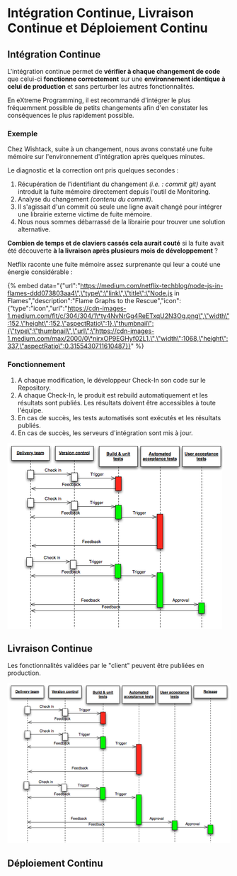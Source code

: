 # Intégration Continue, Livraison Continue et Déploiement Continu

## Intégration Continue

L'intégration continue permet de **vérifier à chaque changement de code** que celui-ci **fonctionne correctement** sur une **environnement identique à celui de production** et sans perturber les autres fonctionnalités.

En eXtreme Programming, il est recommandé d'intégrer le plus fréquemment possible de petits changements afin d'en constater les conséquences le plus rapidement possible.

### Exemple

Chez Wishtack, suite à un changement, nous avons constaté une fuite mémoire sur l'environnement d'intégration après quelques minutes.

Le diagnostic et la correction ont pris quelques secondes :

1. Récupération de l'identifiant du changement _\(i.e. : commit git\)_ ayant introduit la fuite mémoire directement depuis l'outil de Monitoring.
2. Analyse du changement _\(contenu du commit\)_.
3. Il s'agissait d'un commit où seule une ligne avait changé pour intégrer une librairie externe victime de fuite mémoire.
4. Nous nous sommes débarrassé de la librairie pour trouver une solution alternative.

**Combien de temps et de claviers cassés cela aurait couté** si la fuite avait été découverte **à la livraison après plusieurs mois de développement** ?

Netflix raconte une fuite mémoire assez surprenante qui leur a couté une énergie considérable :

{% embed data="{\"url\":\"https://medium.com/netflix-techblog/node-js-in-flames-ddd073803aa4\",\"type\":\"link\",\"title\":\"Node.js in Flames\",\"description\":\"Flame Graphs to the Rescue\",\"icon\":{\"type\":\"icon\",\"url\":\"https://cdn-images-1.medium.com/fit/c/304/304/1\*ty4NvNrGg4ReETxqU2N3Og.png\",\"width\":152,\"height\":152,\"aspectRatio\":1},\"thumbnail\":{\"type\":\"thumbnail\",\"url\":\"https://cdn-images-1.medium.com/max/2000/0\*nirxOP9EGHyf02L1.\",\"width\":1068,\"height\":337,\"aspectRatio\":0.3155430711610487}}" %}

### Fonctionnement

1. A chaque modification, le développeur Check-In son code sur le Repository. 
2. A chaque Check-In, le produit est rebuild automatiquement et les résultats sont publiés. Les résultats doivent être accessibles à toute l'équipe. 
3. En cas de succès, les tests automatisés sont exécutés et les résultats publiés. 
4. En cas de succès, les serveurs d'intégration sont mis à jour.

![Continuous Integration](../.gitbook/assets/continuous-integration.png)

## Livraison Continue

Les fonctionnalités validées par le "client" peuvent être publiées en production.

![Continuous Delivery](../.gitbook/assets/continuous-delivery.png)

## Déploiement Continu



